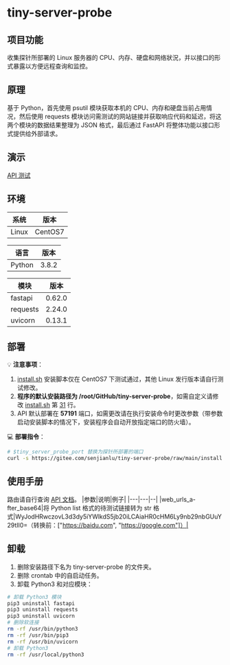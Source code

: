 # tiny-server-probe

## 项目功能
收集探针所部署的 Linux 服务器的 CPU、内存、硬盘和网络狀況，并以接口的形式暴露以方便远程查询和监控。  

## 原理
基于 Python，首先使用 psutil 模块获取本机的 CPU、内存和硬盘当前占用情况，然后使用 requests 模块访问需测试的网站链接并获取响应代码和延迟，将这两个模块的数据结果整理为 JSON 格式，最后通过 FastAPI 将整体功能以接口形式提供给外部请求。

## 演示
[API 测试](https://tiny-server-probe.ceshiku.cn/status?web_urls_after_base64=WyJodHRwczovL3d3dy5iYWlkdS5jb20iLCAiaHR0cHM6Ly9nb29nbGUuY29tIl0=)  

## 环境
| 系统 | 版本 |  
| -----| ---- |  
| Linux | CentOS7 |  

| 语言 | 版本 |
| -----| ---- |  
| Python | 3.8.2 |  

| 模块 | 版本 |
| -----| ---- |   
| fastapi |0.62.0|  
| requests |2.24.0|  
| uvicorn |0.13.1|

## 部署
💡 **注意事项**：  
1. [install.sh](https://github.com/senjianlu/tiny-server-probe/blob/main/install.sh) 安装脚本仅在 CentOS7 下测试通过，其他 Linux 发行版本请自行测试修改。  
2. **程序的默认安装路径为 /root/GitHub/tiny-server-probe**，如需自定义请修改 [install.sh](https://github.com/senjianlu/tiny-server-probe/blob/main/install.sh) 第 [31](https://github.com/senjianlu/tiny-server-probe/blob/main/install.sh#L31) 行。  
3. API 默认部署在 **57191** 端口，如需更改请在执行安装命令时更改参数（带参数启动安装脚本的情况下，安装程序会自动开放指定端口的防火墙）。  

💻 **部署指令**：
```bash
# $tiny_server_probe_port 替换为探针所部署的端口
curl -s https://gitee.com/senjianlu/tiny-server-probe/raw/main/install.sh | bash -s $tiny_server_probe_port
```  

## 使用手册
路由请自行查询 [API 文档](https://tiny-server-probe.ceshiku.cn/docs)。
|参数|说明|例子|
|---|---|--|
|web_urls_a-fter_base64|将 Python list 格式的待测试链接转为 str 格式|WyJodHRwczovL3d3dy5iYWlkdS5jb20iLCAiaHR0cHM6Ly9nb29nbGUuY29tIl0=（转换前：["https://baidu.com", "https://google.com"]）|  

## 卸载
1. 删除安装路径下名为 tiny-server-probe 的文件夹。
2. 删除 crontab 中的自启动任务。
3. 卸载 Python3 和对应模块：
```bash
# 卸载 Python3 模块
pip3 uninstall fastapi
pip3 uninstall requests
pip3 uninstall uvicorn
# 删除软连接
rm -rf /usr/bin/python3
rm -rf /usr/bin/pip3
rm -rf /usr/bin/uvicorn
# 卸载 Python3
rm -rf /usr/local/python3
```